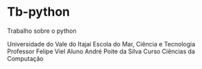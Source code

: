 # Tb-python
Trabalho sobre o python

Universidade do Vale do Itajaí
Escola do Mar, Ciência e Tecnologia
Professor Felipe Viel
Aluno André Poite da Silva
Curso Ciências da Computação


